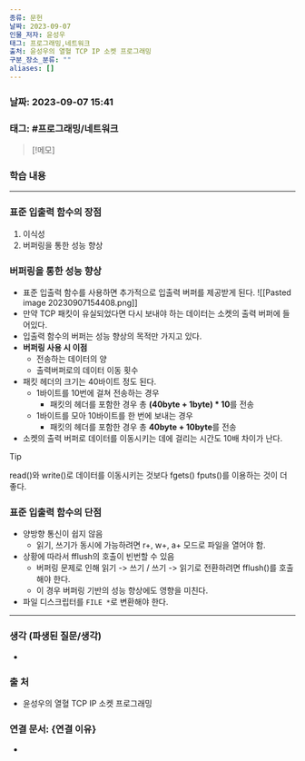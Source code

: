 ```yaml
---
종류: 문헌
날짜: 2023-09-07
인물_저자: 윤성우
태그: 프로그래밍,네트워크
출처: 윤성우의 열혈 TCP IP 소켓 프로그래밍
구분_장소_분류: ""
aliases: []
---
```


### 날짜: 2023-09-07 15:41
### 태그: #프로그래밍/네트워크

>[!메모]
> 

### 학습 내용
---
### 표준 입출력 함수의 장점
1. 이식성
2. 버퍼링을 통한 성능 향상
### 버퍼링을 통한 성능 향상
- 표준 입출력 함수를 사용하면 추가적으로 입출력 버퍼를 제공받게 된다.
![[Pasted image 20230907154408.png]]
- 만약 TCP 패킷이 유실되었다면 다시 보내야 하는 데이터는 소켓의 출력 버퍼에 들어있다.
- 입출력 함수의 버퍼는 성능 향상의 목적만 가지고 있다.
- **버퍼링 사용 시 이점**
	- 전송하는 데이터의 양
	- 출력버퍼로의 데이터 이동 횟수
- 패킷 헤더의 크기는 40바이트 정도 된다.
	- 1바이트를 10번에 걸쳐 전송하는 경우
		- 패킷의 헤더를 포함한 경우 총 **(40byte + 1byte) * 10**를 전송
	- 1바이트를 모아 10바이트를 한 번에 보내는 경우
		- 패킷의 헤더를 포함한 경우 총 **40byte + 10byte**를 전송
- 소켓의 출력 버퍼로 데이터를 이동시키는 데에 걸리는 시간도 10배 차이가 난다.
> [!Tip]
> read()와 write()로 데이터를 이동시키는 것보다 fgets() fputs()를 이용하는 것이 더 좋다.
### 표준 입출력 함수의 단점
- 양방향 통신이 쉽지 않음
	- 읽기, 쓰기가 동시에 가능하려면 r+, w+, a+ 모드로 파일을 열어야 함.
- 상황에 따라서 fflush의 호출이 빈번할 수 있음
	- 버퍼링 문제로 인해 읽기 -> 쓰기 / 쓰기 -> 읽기로 전환하려면 fflush()를 호출해야 한다.
	- 이 경우 버퍼링 기반의 성능 향상에도 영향을 미친다.
- 파일 디스크립터를 `FILE *`로  변환해야 한다.


---
### 생각 (파생된 질문/생각)
- 
### 출 처
- 윤성우의 열혈 TCP IP 소켓 프로그래밍

### 연결 문서: {연결 이유}
- 